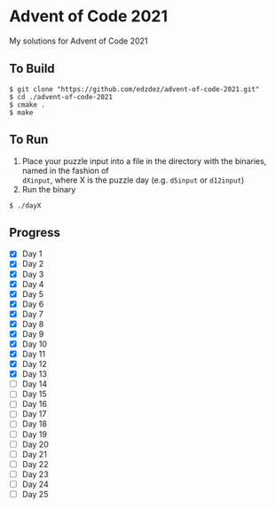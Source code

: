 # Advent of Code 2021

My solutions for Advent of Code 2021

## To Build

```shell
$ git clone "https://github.com/edzdez/advent-of-code-2021.git"
$ cd ./advent-of-code-2021
$ cmake .
$ make
```

## To Run

1. Place your puzzle input into a file in the directory with the binaries, named in the fashion of  
   `dXinput`, where X is the puzzle day (e.g. `d5input` or `d12input`)
2. Run the binary

```shell
$ ./dayX 
```

## Progress

- [x] Day 1
- [x] Day 2
- [x] Day 3
- [x] Day 4
- [x] Day 5
- [x] Day 6
- [x] Day 7
- [x] Day 8
- [x] Day 9
- [x] Day 10
- [x] Day 11
- [x] Day 12
- [x] Day 13
- [ ] Day 14
- [ ] Day 15
- [ ] Day 16
- [ ] Day 17
- [ ] Day 18
- [ ] Day 19
- [ ] Day 20
- [ ] Day 21
- [ ] Day 22
- [ ] Day 23
- [ ] Day 24
- [ ] Day 25
